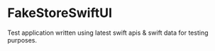 # FakeStoreSwiftUI
Test application written using latest swift apis &amp; swift data for testing purposes. 
